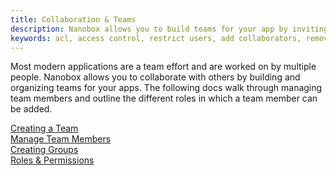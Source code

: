 ```yaml
---
title: Collaboration & Teams
description: Nanobox allows you to build teams for your app by inviting team members and assigning roles.
keywords: acl, access control, restrict users, add collaborators, remove collaborators
---
```


Most modern applications are a team effort and are worked on by multiple people. Nanobox allows you to collaborate with others by building and organizing teams for your apps. The following docs walk through managing team members and outline the different roles in which a team member can be added.

[Creating a Team](/teams/create/)  
[Manage Team Members](/teams/manage/)  
[Creating Groups](/teams/groups/)  
[Roles & Permissions](/teams/roles-permissions/)  
